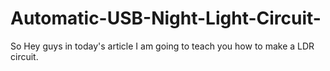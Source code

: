 # Automatic-USB-Night-Light-Circuit-
So Hey guys in today's article I am going to teach you how to make a LDR circuit.
